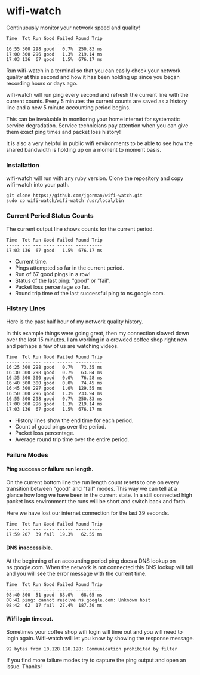 # wifi-watch

Continuously monitor your network speed and quality!

```
Time  Tot Run Good Failed Round Trip
----- --- --- ---- ------ ----------
16:55 300 298 good   0.7%  250.83 ms
17:00 300 296 good   1.3%  219.14 ms
17:03 136  67 good   1.5%  676.17 ms
```

Run wifi-watch in a terminal so that you can easily check
your network quality at this second and how it has been
holding up since you began recording hours or days ago.

wifi-watch will run ping every second and refresh the
current line with the current counts. Every 5 minutes the
current counts are saved as a history line and a new
5 minute accounting period begins.

This can be invaluable in monitoring your home internet
for systematic service degradation. Service technicians
pay attention when you can give them exact ping times
and packet loss history!

It is also a very helpful in public wifi environments
to be able to see how the shared bandwidth is holding up
on a moment to moment basis.

### Installation

wifi-watch will run with any ruby version. Clone the repository and copy wifi-watch into your path.

```
git clone https://github.com/jgorman/wifi-watch.git
sudo cp wifi-watch/wifi-watch /usr/local/bin
```

### Current Period Status Counts

The current output line shows counts for the current period.

```
Time  Tot Run Good Failed Round Trip
----- --- --- ---- ------ ----------
17:03 136  67 good   1.5%  676.17 ms
```

- Current time.
- Pings attempted so far in the current period.
- Run of 67 good pings in a row!
- Status of the last ping: "good" or "fail".
- Packet loss percentage so far.
- Round trip time of the last successful ping to ns.google.com.

### History Lines

Here is the past half hour of my network quality history.

In this example things were going great, then my
connection slowed down over the last 15 minutes.
I am working in a crowded coffee shop right now
and perhaps a few of us are watching videos.

```
Time  Tot Run Good Failed Round Trip
----- --- --- ---- ------ ----------
16:25 300 298 good   0.7%   73.35 ms
16:30 300 298 good   0.7%   63.84 ms
16:35 300 300 good   0.0%   76.28 ms
16:40 300 300 good   0.0%   74.45 ms
16:45 300 297 good   1.0%  129.55 ms
16:50 300 296 good   1.3%  233.94 ms
16:55 300 298 good   0.7%  250.83 ms
17:00 300 296 good   1.3%  219.14 ms
17:03 136  67 good   1.5%  676.17 ms
```

- History lines show the end time for each period.
- Count of good pings over the period.
- Packet loss percentage.
- Average round trip time over the entire period.

### Failure Modes

#### Ping success or failure run length.

On the current bottom line the run length count resets to one
on every transition between "good" and "fail" modes. This way
we can tell at a glance how long we have been in the current
state. In a still connected high packet loss environment
the runs will be short and switch back and forth.

Here we have lost our internet connection for the last 39 seconds.

```
Time  Tot Run Good Failed Round Trip
----- --- --- ---- ------ ----------
17:59 207  39 fail  19.3%   62.55 ms
```

#### DNS inaccessible.

At the beginning of an accounting period ping does a DNS
lookup on ns.google.com. When the network is not connected
this DNS lookup will fail and you will see the error message
with the current time.

```
Time  Tot Run Good Failed Round Trip
----- --- --- ---- ------ ----------
08:40 300  51 good  83.0%   68.65 ms
08:41 ping: cannot resolve ns.google.com: Unknown host
08:42  62  17 fail  27.4%  187.30 ms
```

#### Wifi login timeout.

Sometimes your coffee shop wifi login will time out and you will
need to login again. Wifi-watch will let you know by showing the
response message.

```
92 bytes from 10.128.128.128: Communication prohibited by filter
```

If you find more failure modes try to capture the ping output
and open an issue. Thanks!
